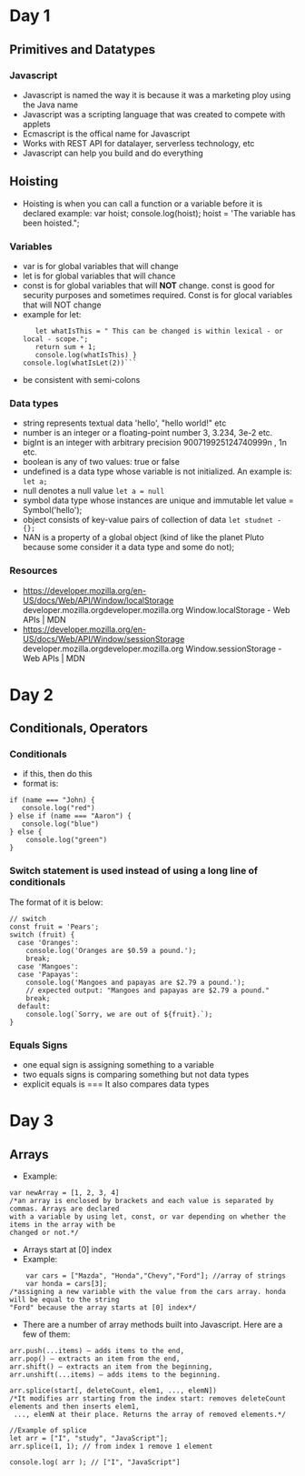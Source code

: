 # Day 1
## Primitives and Datatypes 
### Javascript 
- Javascript is named the way it is because it was a marketing ploy using the Java name 
- Javascript was a scripting language that was created to compete with applets
- Ecmascript is the offical name for Javascript
- Works with REST API for datalayer, serverless technology, etc
- Javascript can help you build and do everything 
## Hoisting 
- Hoisting is when you can call a function or a variable before it is declared
example:
var hoist;
console.log(hoist);
hoist = 'The variable has been hoisted.";
### Variables
- var is for global variables that will change
- let is for global variables that will chance
- const is for global variables that will **NOT** change. const is good for security purposes and sometimes required. Const is for glocal variables that will NOT change
- example for let:
  ```function WhatIsLet(sum) {
     let whatIsThis = " This can be changed is within lexical - or local - scope.";
     return sum + 1;  
     console.log(whatIsThis) }
  console.log(whatIsLet(2))```
- be consistent with semi-colons
### Data types
- string represents textual data	'hello', "hello world!" etc
- number is an integer or a floating-point number	3, 3.234, 3e-2 etc.
- bigInt is an integer with arbitrary precision	900719925124740999n , 1n etc.
- boolean	is any of two values: true or false
- undefined	is a data type whose variable is not initialized. An example is:
```let a;```
- null denotes a null value	```let a = null```
- symbol data type whose instances are unique and immutable	let value = Symbol('hello');
- object consists of key-value pairs of collection of data	``let studnet - {};``
- NAN is a property of a global object (kind of like the planet Pluto because some consider it a data type and some do not);
### Resources
- https://developer.mozilla.org/en-US/docs/Web/API/Window/localStorage 
developer.mozilla.orgdeveloper.mozilla.org
Window.localStorage - Web APIs | MDN
- https://developer.mozilla.org/en-US/docs/Web/API/Window/sessionStorage
developer.mozilla.orgdeveloper.mozilla.org
Window.sessionStorage - Web APIs | MDN

# Day 2
## Conditionals, Operators
### Conditionals
- if this, then do this 
- format is:
```
if (name === "John) {
   console.log("red")
} else if (name === "Aaron") {
   console.log("blue")
} else {
    console.log("green")
}
```
### Switch statement is used instead of using a long line of conditionals
The format of it is below:
```
// switch
const fruit = 'Pears';
switch (fruit) {
  case 'Oranges':
    console.log('Oranges are $0.59 a pound.');
    break;
  case 'Mangoes':
  case 'Papayas':
    console.log('Mangoes and papayas are $2.79 a pound.');
    // expected output: "Mangoes and papayas are $2.79 a pound."
    break;
  default:
    console.log(`Sorry, we are out of ${fruit}.`);
}
```
### Equals Signs 
- one equal sign is assigning something to a variable
- two equals signs is comparing something but not data types  
- explicit equals is === 
It also compares data types

# Day 3
## Arrays
- Example: 
``` 
var newArray = [1, 2, 3, 4] 
/*an array is enclosed by brackets and each value is separated by commas. Arrays are declared 
with a variable by using let, const, or var depending on whether the items in the array with be 
changed or not.*/

```
- Arrays start at [0] index
- Example:
``` var numbers = [1,2,3,5,8]; //array of numbers
    var cars = ["Mazda", "Honda","Chevy","Ford"]; //array of strings
    var honda = cars[3]; 
/*assigning a new variable with the value from the cars array. honda will be equal to the string 
"Ford" because the array starts at [0] index*/
 ```
 - There are a number of array methods built into Javascript. Here are a few of them:
```
arr.push(...items) – adds items to the end,
arr.pop() – extracts an item from the end,
arr.shift() – extracts an item from the beginning,
arr.unshift(...items) – adds items to the beginning. 

arr.splice(start[, deleteCount, elem1, ..., elemN]) 
/*It modifies arr starting from the index start: removes deleteCount elements and then inserts elem1,
 ..., elemN at their place. Returns the array of removed elements.*/

//Example of splice
let arr = ["I", "study", "JavaScript"];
arr.splice(1, 1); // from index 1 remove 1 element

console.log( arr ); // ["I", "JavaScript"] 
```
